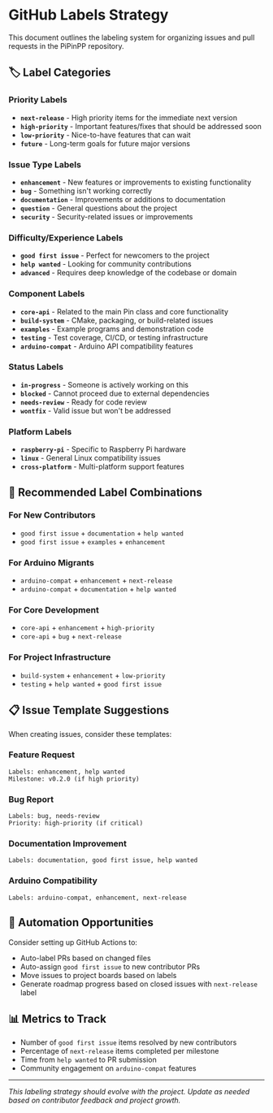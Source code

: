 # GitHub Labels Strategy

This document outlines the labeling system for organizing issues and pull requests in the PiPinPP repository.

## 🏷️ Label Categories

### Priority Labels
- **`next-release`** - High priority items for the immediate next version
- **`high-priority`** - Important features/fixes that should be addressed soon
- **`low-priority`** - Nice-to-have features that can wait
- **`future`** - Long-term goals for future major versions

### Issue Type Labels
- **`enhancement`** - New features or improvements to existing functionality
- **`bug`** - Something isn't working correctly
- **`documentation`** - Improvements or additions to documentation
- **`question`** - General questions about the project
- **`security`** - Security-related issues or improvements

### Difficulty/Experience Labels
- **`good first issue`** - Perfect for newcomers to the project
- **`help wanted`** - Looking for community contributions
- **`advanced`** - Requires deep knowledge of the codebase or domain

### Component Labels
- **`core-api`** - Related to the main Pin class and core functionality
- **`build-system`** - CMake, packaging, or build-related issues
- **`examples`** - Example programs and demonstration code
- **`testing`** - Test coverage, CI/CD, or testing infrastructure
- **`arduino-compat`** - Arduino API compatibility features

### Status Labels
- **`in-progress`** - Someone is actively working on this
- **`blocked`** - Cannot proceed due to external dependencies
- **`needs-review`** - Ready for code review
- **`wontfix`** - Valid issue but won't be addressed

### Platform Labels
- **`raspberry-pi`** - Specific to Raspberry Pi hardware
- **`linux`** - General Linux compatibility issues
- **`cross-platform`** - Multi-platform support features

## 🎯 Recommended Label Combinations

### For New Contributors
- `good first issue` + `documentation` + `help wanted`
- `good first issue` + `examples` + `enhancement`

### For Arduino Migrants
- `arduino-compat` + `enhancement` + `next-release`
- `arduino-compat` + `documentation` + `help wanted`

### For Core Development
- `core-api` + `enhancement` + `high-priority`
- `core-api` + `bug` + `next-release`

### For Project Infrastructure
- `build-system` + `enhancement` + `low-priority`
- `testing` + `help wanted` + `good first issue`

## 📋 Issue Template Suggestions

When creating issues, consider these templates:

### Feature Request
```
Labels: enhancement, help wanted
Milestone: v0.2.0 (if high priority)
```

### Bug Report
```
Labels: bug, needs-review
Priority: high-priority (if critical)
```

### Documentation Improvement
```
Labels: documentation, good first issue, help wanted
```

### Arduino Compatibility
```
Labels: arduino-compat, enhancement, next-release
```

## 🚀 Automation Opportunities

Consider setting up GitHub Actions to:
- Auto-label PRs based on changed files
- Auto-assign `good first issue` to new contributor PRs
- Move issues to project boards based on labels
- Generate roadmap progress based on closed issues with `next-release` label

## 📊 Metrics to Track

- Number of `good first issue` items resolved by new contributors
- Percentage of `next-release` items completed per milestone
- Time from `help wanted` to PR submission
- Community engagement on `arduino-compat` features

---

*This labeling strategy should evolve with the project. Update as needed based on contributor feedback and project growth.*